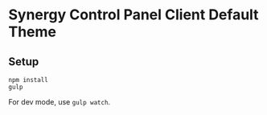 Synergy Control Panel Client Default Theme
===

## Setup

```
npm install
gulp
```

For dev mode, use `gulp watch`.
